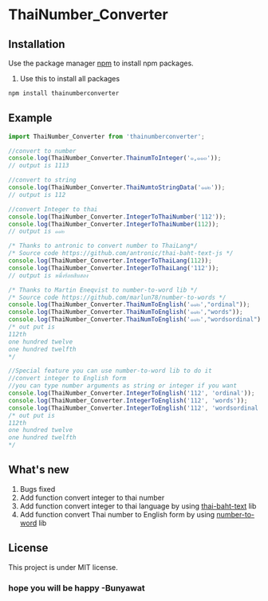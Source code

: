 # ThaiNumber_Converter
## Installation

Use the package manager [npm](https://nodejs.org/en/) to install npm packages.

1. Use this to install all packages
```bash
npm install thainumberconverter
```

## Example

```js
import ThaiNumber_Converter from 'thainumberconverter';

//convert to number
console.log(ThaiNumber_Converter.ThainumToInteger('๑,๑๑๓'));
// output is 1113

//convert to string
console.log(ThaiNumber_Converter.ThaiNumtoStringData('๑๑๒'));
// output is 112

//convert Integer to thai
console.log(ThaiNumber_Converter.IntegerToThaiNumber('112'));
console.log(ThaiNumber_Converter.IntegerToThaiNumber(112));
// output is ๑๑๒

/* Thanks to antronic to convert number to ThaiLang*/
/* Source code https://github.com/antronic/thai-baht-text-js */
console.log(ThaiNumber_Converter.IntegerToThaiLang(112));
console.log(ThaiNumber_Converter.IntegerToThaiLang('112'));
// output is หนึ่งร้อยสิบสอง

/* Thanks to Martin Eneqvist to number-to-word lib */
/* Source code https://github.com/marlun78/number-to-words */
console.log(ThaiNumber_Converter.ThaiNumToEnglish('๑๑๒',"ordinal"));
console.log(ThaiNumber_Converter.ThaiNumToEnglish('๑๑๒',"words"));
console.log(ThaiNumber_Converter.ThaiNumToEnglish('๑๑๒',"wordsordinal"));
/* out put is 
112th
one hundred twelve
one hundred twelfth
*/

//Special feature you can use number-to-word lib to do it
//convert integer to English form
//you can type number arguments as string or integer if you want
console.log(ThaiNumber_Converter.IntegerToEnglish('112', 'ordinal'));
console.log(ThaiNumber_Converter.IntegerToEnglish('112', 'words'));
console.log(ThaiNumber_Converter.IntegerToEnglish('112', 'wordsordinal'));
/* out put is 
112th
one hundred twelve
one hundred twelfth
*/
```
## What's new

1. Bugs fixed
2. Add function convert integer to thai number
3. Add function convert integer to thai language by using  [thai-baht-text](https://github.com/antronic/thai-baht-text-js) lib
4. Add function convert Thai number to English form by using [number-to-word](https://github.com/marlun78/number-to-words) lib

## License

This project is under MIT license.

### hope you will be happy -Bunyawat

